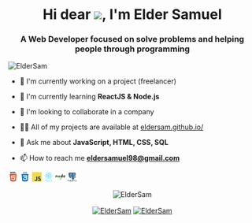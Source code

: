 <h1 align="center">Hi dear <img src="https://raw.githubusercontent.com/kaueMarques/kaueMarques/master/hi.gif" width="30px">, I'm Elder Samuel</h1>
<h3 align="center">A Web Developer focused on solve problems and helping people through programming</h3>
<p align="left"> <img src="https://komarev.com/ghpvc/?username=ElderSam" alt="ElderSam" /> </p>


- 🔭 I'm currently working on a project (freelancer)

- 🌱 I'm currently learning **ReactJS & Node.js**

- 👯 I'm looking to collaborate in a company

- 👨‍💻 All of my projects are available at [eldersam.github.io/](https://eldersam.github.io/)

- 💬 Ask me about **JavaScript, HTML, CSS, SQL**

- 📫 How to reach me **eldersamuel98@gmail.com**


<p align="left">
<img src="https://raw.githubusercontent.com/devicons/devicon/master/icons/html5/html5-original-wordmark.svg" alt="html5"  width="20" height="20"/>
<img src="https://raw.githubusercontent.com/devicons/devicon/master/icons/css3/css3-plain-wordmark.svg" alt="css3"  width="20" height="20"/>
<img src="https://raw.githubusercontent.com/devicons/devicon/master/icons/javascript/javascript-original.svg" alt="javascript" width="20" height="20"/>
<img src="https://raw.githubusercontent.com/devicons/devicon/master/icons/react/react-original-wordmark.svg" alt="react" width="20" height="20"/>
<img src="https://raw.githubusercontent.com/devicons/devicon/master/icons/nodejs/nodejs-original-wordmark.svg" alt="nodejs" width="20" height="20"/>
<img src="https://raw.githubusercontent.com/devicons/devicon/master/icons/postgresql/postgresql-original-wordmark.svg" alt="postgresql" width="20" height="20"/></p>
<p align="center">
<img src="https://github-readme-stats.vercel.app/api?username=ElderSam&show_icons=true" alt="ElderSam"/> 
</p>

<p align="center">
<a href="https://www.linkedin.com/in/elder-samuel-da-silva-2534a8182/" target="blank"><img align="center" src="https://cdn.jsdelivr.net/npm/simple-icons@3.0.1/icons/linkedin.svg" alt="ElderSam" height="20" width="20" /></a>
<a href="https://stackoverflow.com/users/15020753/eldersam" target="blank"><img align="center" src="https://cdn.jsdelivr.net/npm/simple-icons@3.0.1/icons/stackoverflow.svg" alt="ElderSam" height="20" width="20" /></a>
</p>

<!--
**ElderSam/ElderSam** is a ✨ _special_ ✨ repository because its `README.md` (this file) appears on your GitHub profile.

Here are some ideas to get you started:

- 🔭 I’m currently working on ...
- 🌱 I’m currently learning ...
- 👯 I’m looking to collaborate on ...
- 🤔 I’m looking for help with ...
- 💬 Ask me about ...
- 📫 How to reach me: ...
- 😄 Pronouns: ...
- ⚡ Fun fact: ...
-->
